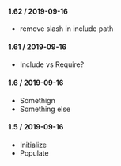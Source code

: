 #### 1.62 / 2019-09-16

* remove slash in include path

#### 1.61 / 2019-09-16

* Include vs Require?

#### 1.6 / 2019-09-16

* Somethign
* Something else

#### 1.5 / 2019-09-16

* Initialize
* Populate